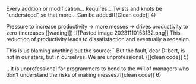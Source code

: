 Every addition or modification... Requires... Twists and knots be "understood" so that more... Can be added([[Clean code]] 4)

Pressure to increase productivity → more messes → drives productivity to zero (increases [[wading]])
![[Pasted image 20231110153132.png]]
This reduction of productivity leads to dissatisfaction and eventually a redesign.

This is us blaming anything but the source:``
But the fault, dear Dilbert, is not in our stars, but in ourselves. We are unprofessional. ([[clean code]] 5)

…it is unprofessional for programmers to bend to the will of managers who don’t understand the risks of making messes.([[clean code]] 6)